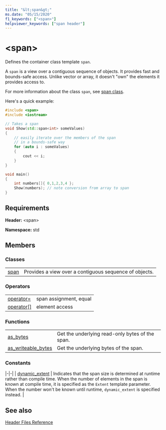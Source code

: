 ```yaml
---
title: "&lt;span&gt;"
ms.date: "05/15/2020"
f1_keywords: ["<span>"]
helpviewer_keywords: ["span header"]
---
```


# &lt;span&gt;

Defines the container class template `span`.

A `span` is a view over a contiguous sequence of objects. It provides fast and bounds-safe access. Unlike vector or array, it doesn't "own" the elements it provides access to.

For more information about the class `span`, see [span class](span-class.md).

Here's a quick example:

```cpp
#include <span>
#include <iostream>

// Takes a span
void Show(std::span<int> someValues)
{
    // easily iterate over the members of the span
    // in a bounds-safe way
    for (auto i : someValues)
    {
        cout << i;
    }
}

void main()
{
    int numbers[]{ 0,1,2,3,4 };
    Show(numbers); // note conversion from array to span
}
```

## Requirements

**Header:** \<span>

**Namespace:** std

## Members

### Classes

|||
|-|-|
|[span](span-class.md)| Provides a view over a contiguous sequence of objects. |

### Operators

|||
|-|-|
|[operator=](../standard-library/span-operators.md#op_eq_eq)| span assignment, equal|
|[operator\[\]](../standard-library/span-operators.md#op_at)| element access |

### Functions

|||
|-|-|
| [as_bytes](span-functions.md#as_bytes)| Get the underlying read-only bytes of the span. |
| [as_writeable_bytes](span-functions.md#as_writeable_bytes) | Get the underlying bytes of the span. |

### Constants

|-|-|
| [dynamic_extent](#const_dynamicextent) | Indicates that the span size is determined at runtime rather than compile time. When the number of elements in the span is known at compile time, it is specified as the `Extent` template parameter. When the number won't be known until runtime, `dynamic_extent` is specified instead. |

## See also

[Header Files Reference](../standard-library/cpp-standard-library-header-files.md)